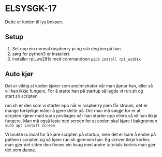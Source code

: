 # ELSYSGK-17
Dette er koden til lys boksen.

## Setup 
1. Set opp ein normal raspberry pi og ssh deg inn på han.
1. sørg for python3 er installert.
1. Installer rpi_ws281x med commandoen ```pip3 install rpi_ws281x ```

## Auto kjør

Det er viktig at koden kjører som andimistrator når man åpnar han, eller så vil han ikkje fungere.
For å starte han på startup så lagde vi run.sh og start.sh scripten

run.sh er den som vi starter opp når vi raspberry pien får straum, det er mange forkjelige måter å gjere dette på. Det man må sørgje for er at scripten kjører med sudo privliages når han starter opp ellers så vil han ikkje fungere.
Man må også laste ned screen for at coden skal kjøre i bakgrunnen ```sudo apt install screen```

Vi brukte rc.local for å kjøre scripten på startup, men det er bare å endre på pathen i scripten og så kjøre run.sh gjennom han. Eg skriver ikkje korleis man gjer det siden den finnes ein haug med andre tutorials korleis man gjer det som [denne](https://www.dexterindustries.com/howto/run-a-program-on-your-raspberry-pi-at-startup/).
